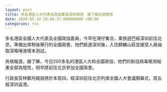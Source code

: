 ```yaml
---
layout: post
title: 多名港區人大代表及政協委員深圳檢測　據了解全部陰性
date: 2020-05-19 20:46:37.000000000 +08:00
categories: rss
---
```


多名港區全國人大代表及全國政協委員，今早在灣仔集合，乘旅遊巴經深圳前往北京，準備出席稍後舉行的全國兩會。他們抵達深圳後，入住麒麟山莊並接受人員抽取深喉唾液樣本測試。

央視報道，據了解，今日200多名的港區人大和全國政協，他們的新冠病毒檢測結果全部為陰性，明早將前往北京參加全國兩會。

行政長官林鄭月娥就將於本周四，經深圳前往北京列席全國人大會議開幕式，周五經深圳返港。
